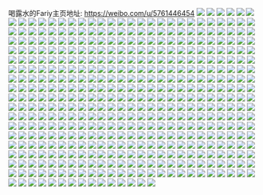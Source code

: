 喝露水的Fariy主页地址: https://weibo.com/u/5761446454 
![](https://wx4.sinaimg.cn/mw2000/006hUrpIly1h8xdes81itj30u0140qa7.jpg) 
![](https://wx4.sinaimg.cn/mw2000/006hUrpIly1h8xderpe0oj30u014045t.jpg) 
![](https://wx4.sinaimg.cn/mw2000/006hUrpIly1h8xdesiwxtj30u010xafm.jpg) 
![](https://wx4.sinaimg.cn/mw2000/006hUrpIly1h8qyilyvqkj32c0340kjm.jpg) 
![](https://wx4.sinaimg.cn/mw2000/006hUrpIly1h7k7q9oh98j33402c07wi.jpg) 
![](https://wx4.sinaimg.cn/mw2000/006hUrpIly1h6pw9pccd4j31400u00wq.jpg) 
![](https://wx4.sinaimg.cn/mw2000/006hUrpIly1h6pw9pobtgj30u01400ws.jpg) 
![](https://wx4.sinaimg.cn/mw2000/006hUrpIly1h6pw9q5fzmj30u0140gos.jpg) 
![](https://wx4.sinaimg.cn/mw2000/006hUrpIly1h6pw9qibq8j30u014044s.jpg) 
![](https://wx4.sinaimg.cn/mw2000/006hUrpIly1h61t7exy2aj33402c0kjm.jpg) 
![](https://wx4.sinaimg.cn/mw2000/006hUrpIly1h60k7j89chj30u00u0gms.jpg) 
![](https://wx4.sinaimg.cn/mw2000/006hUrpIly1h5uto86dy9j334122okjm.jpg) 
![](https://wx4.sinaimg.cn/mw2000/006hUrpIly1h5utnsornej32471riu0y.jpg) 
![](https://wx4.sinaimg.cn/mw2000/006hUrpIly1h5utnwg6iqj329420lnpd.jpg) 
![](https://wx4.sinaimg.cn/mw2000/006hUrpIly1h5utnzf574j32c0340x6r.jpg) 
![](https://wx4.sinaimg.cn/mw2000/006hUrpIly1h5utnpxlvfj333z26v7wk.jpg) 
![](https://wx4.sinaimg.cn/mw2000/006hUrpIly1h5utnxx1qlj32bz20tnpd.jpg) 
![](https://wx4.sinaimg.cn/mw2000/006hUrpIly1h5utnqxkl4j32uz2301ky.jpg) 
![](https://wx4.sinaimg.cn/mw2000/006hUrpIly1h5uto1u0knj32c0340hdx.jpg) 
![](https://wx4.sinaimg.cn/mw2000/006hUrpIly1h5utoay72cj32c0340u11.jpg) 
![](https://wx4.sinaimg.cn/mw2000/006hUrpIly1h5utocyitnj329t24l7wj.jpg) 
![](https://wx4.sinaimg.cn/mw2000/006hUrpIly1h5utnvikxgj33402c01l2.jpg) 
![](https://wx4.sinaimg.cn/mw2000/006hUrpIly1h5msssohqqj33402byhdv.jpg) 
![](https://wx4.sinaimg.cn/mw2000/006hUrpIly1h5msvjyq5ej33402byu0y.jpg) 
![](https://wx4.sinaimg.cn/mw2000/006hUrpIly1h5msstq0moj327r2ycu0y.jpg) 
![](https://wx4.sinaimg.cn/mw2000/006hUrpIly1h3zt6ileeuj30u0140tde.jpg) 
![](https://wx4.sinaimg.cn/mw2000/006hUrpIly1h3zt6lf0xkj30u0140wjv.jpg) 
![](https://wx4.sinaimg.cn/mw2000/006hUrpIly1h33hgwagi4j32c02c01kx.jpg) 
![](https://wx4.sinaimg.cn/mw2000/006hUrpIly1h2ggnznvt7j31400u0qcl.jpg) 
![](https://wx4.sinaimg.cn/mw2000/006hUrpIly1h2ggo2157jj31400u07c3.jpg) 
![](https://wx4.sinaimg.cn/mw2000/006hUrpIly1h2ggo0gojmj31400u048b.jpg) 
![](https://wx4.sinaimg.cn/mw2000/006hUrpIly1h2ggo17wc8j30u0140gux.jpg) 
![](https://wx4.sinaimg.cn/mw2000/006hUrpIly1h2ggnyufecj30u0148do0.jpg) 
![](https://wx4.sinaimg.cn/mw2000/006hUrpIly1h2ggo2qv5ij30u0140do8.jpg) 
![](https://wx4.sinaimg.cn/mw2000/006hUrpIly1h281sc9mrej30u0140qd7.jpg) 
![](https://wx4.sinaimg.cn/mw2000/006hUrpIly1h281sdw7x6j30z60p77av.jpg) 
![](https://wx4.sinaimg.cn/mw2000/006hUrpIly1h281se923xj30u0140129.jpg) 
![](https://wx4.sinaimg.cn/mw2000/006hUrpIly1h281sfnu2sj31410u0gtn.jpg) 
![](https://wx4.sinaimg.cn/mw2000/006hUrpIly1h281sdkcvaj30vd0u0jyt.jpg) 
![](https://wx4.sinaimg.cn/mw2000/006hUrpIly1h25zmnpgmlj3340340qv6.jpg) 
![](https://wx4.sinaimg.cn/mw2000/006hUrpIly1h1wj1v6wy1j30u0142jz7.jpg) 
![](https://wx4.sinaimg.cn/mw2000/006hUrpIly1h1wj1svp42j30u0140jzn.jpg) 
![](https://wx4.sinaimg.cn/mw2000/006hUrpIly1h1wj1tkcftj31420u0gvc.jpg) 
![](https://wx4.sinaimg.cn/mw2000/006hUrpIly1h1wj1ujolwj31420u0k32.jpg) 
![](https://wx4.sinaimg.cn/mw2000/006hUrpIly1h1vjwdeoppj32c0340npd.jpg) 
![](https://wx4.sinaimg.cn/mw2000/006hUrpIly1h1vjwcdfh9j32c0340b2a.jpg) 
![](https://wx4.sinaimg.cn/mw2000/006hUrpIly1h1vjwans8rj316o1kw1ai.jpg) 
![](https://wx4.sinaimg.cn/mw2000/006hUrpIly1h1vjwh4upzj32c0340b2d.jpg) 
![](https://wx4.sinaimg.cn/mw2000/006hUrpIly1h1vjwbeo7qj33402c0qv6.jpg) 
![](https://wx4.sinaimg.cn/mw2000/006hUrpIly1h1vjwa3nsnj33402c0kjp.jpg) 
![](https://wx4.sinaimg.cn/mw2000/006hUrpIly1h1vjwkt1kej33402c07wk.jpg) 
![](https://wx4.sinaimg.cn/mw2000/006hUrpIly1h1udp0p9skj30u0142n70.jpg) 
![](https://wx4.sinaimg.cn/mw2000/006hUrpIly1h1udox4909j30u0191qcl.jpg) 
![](https://wx4.sinaimg.cn/mw2000/006hUrpIly1h1udoyu12mj30u0190tkd.jpg) 
![](https://wx4.sinaimg.cn/mw2000/006hUrpIly1h1udp5j8cqj31400u0wlf.jpg) 
![](https://wx4.sinaimg.cn/mw2000/006hUrpIly1h1udp3ygidj30u0140gtd.jpg) 
![](https://wx4.sinaimg.cn/mw2000/006hUrpIly1h1udp1iqw0j30u00u0wkg.jpg) 
![](https://wx4.sinaimg.cn/mw2000/006hUrpIly1h1udoxpdqxj30u01hcwlf.jpg) 
![](https://wx4.sinaimg.cn/mw2000/006hUrpIly1h1jze5ug8yj327w2yjhdt.jpg) 
![](https://wx4.sinaimg.cn/mw2000/006hUrpIly1h1jze4ztitj33402c0kjm.jpg) 
![](https://wx4.sinaimg.cn/mw2000/006hUrpIly1h1apsmq2tfj31400u042z.jpg) 
![](https://wx4.sinaimg.cn/mw2000/006hUrpIly1h1apsme1ipj31400u045k.jpg) 
![](https://wx4.sinaimg.cn/mw2000/006hUrpIly1h1apsn89f4j30u0140gs4.jpg) 
![](https://wx4.sinaimg.cn/mw2000/006hUrpIly1h14ylgk8irj30sw15nk1p.jpg) 
![](https://wx4.sinaimg.cn/mw2000/006hUrpIly1h14ylgw5uxj30t012p0z7.jpg) 
![](https://wx4.sinaimg.cn/mw2000/006hUrpIly1h0wor943ozj33402c0b2d.jpg) 
![](https://wx4.sinaimg.cn/mw2000/006hUrpIly1h0worbn5ijj318j1dktpo.jpg) 
![](https://wx4.sinaimg.cn/mw2000/006hUrpIly1h0worci7xuj32bz2bzhdu.jpg) 
![](https://wx4.sinaimg.cn/mw2000/006hUrpIly1h0worbau2oj31zk1hnnpe.jpg) 
![](https://wx4.sinaimg.cn/mw2000/006hUrpIly1h0wordy2pej32c0340e85.jpg) 
![](https://wx4.sinaimg.cn/mw2000/006hUrpIly1h0wora9dk7j33402c0kjn.jpg) 
![](https://wx4.sinaimg.cn/mw2000/006hUrpIly1gyx13n4vd0j30u011wgwu.jpg) 
![](https://wx4.sinaimg.cn/mw2000/006hUrpIly1gyx13nqqnqj30u0140dr9.jpg) 
![](https://wx4.sinaimg.cn/mw2000/006hUrpIly1gyx13mnrbsj30u0140wqu.jpg) 
![](https://wx4.sinaimg.cn/mw2000/006hUrpIly1gyftv6paxfj33402c0e82.jpg) 
![](https://wx4.sinaimg.cn/mw2000/006hUrpIly1gyftv94ak7j32c0340hdu.jpg) 
![](https://wx4.sinaimg.cn/mw2000/006hUrpIly1gyftv7d1inj32c0340e81.jpg) 
![](https://wx4.sinaimg.cn/mw2000/006hUrpIly1gyftv5kmwij33402c0hdt.jpg) 
![](https://wx4.sinaimg.cn/mw2000/006hUrpIly1gy8xnhxohsj33272jwb2c.jpg) 
![](https://wx4.sinaimg.cn/mw2000/006hUrpIly1gy1y2hm5mej33402c04qq.jpg) 
![](https://wx4.sinaimg.cn/mw2000/006hUrpIly1gy1xzecdb4j32ay32mqv5.jpg) 
![](https://wx4.sinaimg.cn/mw2000/006hUrpIly1gy1xzf2gdhj32a231eu0z.jpg) 
![](https://wx4.sinaimg.cn/mw2000/006hUrpIly1gxqilucv1uj32801o0b29.jpg) 
![](https://wx4.sinaimg.cn/mw2000/006hUrpIly1gxqilttazej323u35sx6p.jpg) 
![](https://wx4.sinaimg.cn/mw2000/006hUrpIly1gxqilwhlnqj323u35sqv6.jpg) 
![](https://wx4.sinaimg.cn/mw2000/006hUrpIly1gxjgkakh54j32801o0kjl.jpg) 
![](https://wx4.sinaimg.cn/mw2000/006hUrpIly1gxjgk7tc14j326o1o0hdt.jpg) 
![](https://wx4.sinaimg.cn/mw2000/006hUrpIly1gwid4hf3rwj32c0340hdv.jpg) 
![](https://wx4.sinaimg.cn/mw2000/006hUrpIly1gwid4dk62dj32c03407wl.jpg) 
![](https://wx4.sinaimg.cn/mw2000/006hUrpIly1gwid4knx22j32c03401l0.jpg) 
![](https://wx4.sinaimg.cn/mw2000/006hUrpIly1gwid4eu2qej32c0340x6p.jpg) 
![](https://wx4.sinaimg.cn/mw2000/006hUrpIly1gwid4b637ij32c03407wk.jpg) 
![](https://wx4.sinaimg.cn/mw2000/006hUrpIly1gwid4c37fkj32c034i7wi.jpg) 
![](https://wx4.sinaimg.cn/mw2000/006hUrpIly1gv35wocaboj60u014idno02.jpg) 
![](https://wx4.sinaimg.cn/mw2000/006hUrpIly1gv35watp4nj60u014c13s02.jpg) 
![](https://wx4.sinaimg.cn/mw2000/006hUrpIly1gv35wbj92uj61400u0k1s02.jpg) 
![](https://wx4.sinaimg.cn/mw2000/006hUrpIly1gv35wc03djj61400u0tj802.jpg) 
![](https://wx4.sinaimg.cn/mw2000/006hUrpIly1gubojg2y2wj633y247hdu02.jpg) 
![](https://wx4.sinaimg.cn/mw2000/006hUrpIly1gubojene8ej62c03404qr02.jpg) 
![](https://wx4.sinaimg.cn/mw2000/006hUrpIly1gu9f9mz2qpj60u0140wnj02.jpg) 
![](https://wx4.sinaimg.cn/mw2000/006hUrpIly1gu9f9mo4csj60u01407d502.jpg) 
![](https://wx4.sinaimg.cn/mw2000/006hUrpIly1gu9f9nac75j60u0140k0e02.jpg) 
![](https://wx4.sinaimg.cn/mw2000/006hUrpIly1gu9f9nsa1ej60u014047602.jpg) 
![](https://wx4.sinaimg.cn/mw2000/006hUrpIly1gtn2kwwjvvj32c0340npf.jpg) 
![](https://wx4.sinaimg.cn/mw2000/006hUrpIly1gtn2lclyicj32c0340npe.jpg) 
![](https://wx4.sinaimg.cn/mw2000/006hUrpIly1gtn2kvjrwmj32c0340qv6.jpg) 
![](https://wx4.sinaimg.cn/mw2000/006hUrpIly1gtn2kyh9apj33402c0kjm.jpg) 
![](https://wx4.sinaimg.cn/mw2000/006hUrpIly1gtn2lbng5sj32c0340qv6.jpg) 
![](https://wx4.sinaimg.cn/mw2000/006hUrpIly1gtn2kxnza6j33402c0kjm.jpg) 
![](https://wx4.sinaimg.cn/mw2000/006hUrpIly1gtn2mbthsnj33402c0hdu.jpg) 
![](https://wx4.sinaimg.cn/mw2000/006hUrpIly1gtn2lajycpj32c0340qv6.jpg) 
![](https://wx4.sinaimg.cn/mw2000/006hUrpIly1gtn2l9k9pij32c0340u11.jpg) 
![](https://wx4.sinaimg.cn/mw2000/006hUrpIly1gtn2kzf415j33402c0qv6.jpg) 
![](https://wx4.sinaimg.cn/mw2000/006hUrpIly1gtn2ldw8lij32c0340u0y.jpg) 
![](https://wx4.sinaimg.cn/mw2000/006hUrpIly1gtn2kuownuj33402c0qv6.jpg) 
![](https://wx4.sinaimg.cn/mw2000/006hUrpIly1gtdtzh1xuoj31400u0n4r.jpg) 
![](https://wx4.sinaimg.cn/mw2000/006hUrpIly1gtdtzirsvtj30u00u0dn4.jpg) 
![](https://wx4.sinaimg.cn/mw2000/006hUrpIly1gtdtzi94tbj30u00u010h.jpg) 
![](https://wx4.sinaimg.cn/mw2000/006hUrpIly1gtdtzj9qiaj31400u0wo6.jpg) 
![](https://wx4.sinaimg.cn/mw2000/006hUrpIly1gtdtzgd8ddj31400u0n6r.jpg) 
![](https://wx4.sinaimg.cn/mw2000/006hUrpIly1gtdtzhr9nxj31400u0dnh.jpg) 
![](https://wx4.sinaimg.cn/mw2000/006hUrpIly1gt9twkzciij30u0140qa6.jpg) 
![](https://wx4.sinaimg.cn/mw2000/006hUrpIly1gt9twlsdx3j30u0140ai6.jpg) 
![](https://wx4.sinaimg.cn/mw2000/006hUrpIly1gt9twkek8ej30u0140jz8.jpg) 
![](https://wx4.sinaimg.cn/mw2000/006hUrpIly1gt9twmgyvbj30u0140qa0.jpg) 
![](https://wx4.sinaimg.cn/mw2000/006hUrpIly1gt7jram4r8j30u0140ds3.jpg) 
![](https://wx4.sinaimg.cn/mw2000/006hUrpIly1gt7jre1ht4j31400u1wsm.jpg) 
![](https://wx4.sinaimg.cn/mw2000/006hUrpIly1gt7jrgxx9hj30u0140guj.jpg) 
![](https://wx4.sinaimg.cn/mw2000/006hUrpIly1gt7jriyayoj30u0140k1o.jpg) 
![](https://wx4.sinaimg.cn/mw2000/006hUrpIly1gt7jrftzmzj31400u04dj.jpg) 
![](https://wx4.sinaimg.cn/mw2000/006hUrpIly1gt7jrc9twgj31400u0gz5.jpg) 
![](https://wx4.sinaimg.cn/mw2000/006hUrpIly1gt7jrlch2pj30u0140aj8.jpg) 
![](https://wx4.sinaimg.cn/mw2000/006hUrpIly1gt7jrn9t28j30u0140n8h.jpg) 
![](https://wx4.sinaimg.cn/mw2000/006hUrpIly1gt7jr8ltwbj31400u07d0.jpg) 
![](https://wx4.sinaimg.cn/mw2000/006hUrpIgy1gt0hv4tw8oj30u014014m.jpg) 
![](https://wx4.sinaimg.cn/mw2000/006hUrpIgy1gt0huxw0ecj30u0190qez.jpg) 
![](https://wx4.sinaimg.cn/mw2000/006hUrpIgy1gt0huxegjmj30u0190na9.jpg) 
![](https://wx4.sinaimg.cn/mw2000/006hUrpIly1gssci6m6ioj31qi2bcx3t.jpg) 
![](https://wx4.sinaimg.cn/mw2000/006hUrpIly1gsizopnan8j32c03407wj.jpg) 
![](https://wx4.sinaimg.cn/mw2000/006hUrpIly1gryaho0ilmj32801monpd.jpg) 
![](https://wx4.sinaimg.cn/mw2000/006hUrpIly1gryahxgitzj32801o0qv5.jpg) 
![](https://wx4.sinaimg.cn/mw2000/006hUrpIly1grfh847rtlj30ku0rsn10.jpg) 
![](https://wx4.sinaimg.cn/mw2000/006hUrpIly1gr6lntsxiqj30u00w9di1.jpg) 
![](https://wx4.sinaimg.cn/mw2000/006hUrpIly1gqxwa2mzk9j31o0280kjl.jpg) 
![](https://wx4.sinaimg.cn/mw2000/006hUrpIly1gqxwa1t8tdj31o0280e81.jpg) 
![](https://wx4.sinaimg.cn/mw2000/006hUrpIly1gqp4msl5moj32801o07wi.jpg) 
![](https://wx4.sinaimg.cn/mw2000/006hUrpIly1gqp4mu8gsqj31o0280hdt.jpg) 
![](https://wx4.sinaimg.cn/mw2000/006hUrpIly1gqp4mow0ydj31o0280kjl.jpg) 
![](https://wx4.sinaimg.cn/mw2000/006hUrpIly1gqp4mr0kv0j31o0280kjm.jpg) 
![](https://wx4.sinaimg.cn/mw2000/006hUrpIly1gq51qvzb4cj32yh27ve82.jpg) 
![](https://wx4.sinaimg.cn/mw2000/006hUrpIly1gq51qusrodj32yo1o0u0x.jpg) 
![](https://wx4.sinaimg.cn/mw2000/006hUrpIly1gq51qc7zorj32ds1scqv5.jpg) 
![](https://wx4.sinaimg.cn/mw2000/006hUrpIly1gq51qdockjj31sc2dskjl.jpg) 
![](https://wx4.sinaimg.cn/mw2000/006hUrpIly1gq51qet0gij32c0340hdu.jpg) 
![](https://wx4.sinaimg.cn/mw2000/006hUrpIly1gq51qg8wvzj32c0340hdu.jpg) 
![](https://wx4.sinaimg.cn/mw2000/006hUrpIly1gq51qhmotmj32c0340b2a.jpg) 
![](https://wx4.sinaimg.cn/mw2000/006hUrpIly1gq51qiyiwbj32c0340b2a.jpg) 
![](https://wx4.sinaimg.cn/mw2000/006hUrpIly1gq51qkgmiqj32c0340e82.jpg) 
![](https://wx4.sinaimg.cn/mw2000/006hUrpIly1gq51qmfer3j32c0340hdu.jpg) 
![](https://wx4.sinaimg.cn/mw2000/006hUrpIly1gq51qo1z7fj32c03404qr.jpg) 
![](https://wx4.sinaimg.cn/mw2000/006hUrpIly1gq51qpogoaj32c0340qv7.jpg) 
![](https://wx4.sinaimg.cn/mw2000/006hUrpIly1gq51qrmb6uj32c03404qs.jpg) 
![](https://wx4.sinaimg.cn/mw2000/006hUrpIly1gq51qtif1ij32c03407wk.jpg) 
![](https://wx4.sinaimg.cn/mw2000/006hUrpIly1gq51qxr1anj33402c0e83.jpg) 
![](https://wx4.sinaimg.cn/mw2000/006hUrpIly1gppcy8ci2gj32c0340kjn.jpg) 
![](https://wx4.sinaimg.cn/mw2000/006hUrpIly1gppcya3u1cj33402c0kjl.jpg) 
![](https://wx4.sinaimg.cn/mw2000/006hUrpIly1gppcycd9kfj33402c0npf.jpg) 
![](https://wx4.sinaimg.cn/mw2000/006hUrpIly1gppcyetaaqj33402c0000.jpg) 
![](https://wx4.sinaimg.cn/mw2000/006hUrpIly1gpnx3zmhhpj32ds1scnpd.jpg) 
![](https://wx4.sinaimg.cn/mw2000/006hUrpIly1gpnx3xk2wlj32bt23o7wi.jpg) 
![](https://wx4.sinaimg.cn/mw2000/006hUrpIly1gpnx3ylw8tj32ae1ptnpe.jpg) 
![](https://wx4.sinaimg.cn/mw2000/006hUrpIly1gpknmrc4nkj33402c04qp.jpg) 
![](https://wx4.sinaimg.cn/mw2000/006hUrpIly1gpknmq6ugrj32ds1yu1kx.jpg) 
![](https://wx4.sinaimg.cn/mw2000/006hUrpIly1gpjh7o71mjj32yo1o0b29.jpg) 
![](https://wx4.sinaimg.cn/mw2000/006hUrpIly1gpjh7ms0saj33402c01ky.jpg) 
![](https://wx4.sinaimg.cn/mw2000/006hUrpIly1gpes1slqrxj32c03407wk.jpg) 
![](https://wx4.sinaimg.cn/mw2000/006hUrpIly1gpes214mnsj32c0340npg.jpg) 
![](https://wx4.sinaimg.cn/mw2000/006hUrpIly1gpes25y7gfj33402c01kz.jpg) 
![](https://wx4.sinaimg.cn/mw2000/006hUrpIly1gpes1vrt6fj33402c0qv6.jpg) 
![](https://wx4.sinaimg.cn/mw2000/006hUrpIly1gpes1nwjunj33402c0u0x.jpg) 
![](https://wx4.sinaimg.cn/mw2000/006hUrpIly1gpes1y8uf8j33402c0u0y.jpg) 
![](https://wx4.sinaimg.cn/mw2000/006hUrpIly1gpes1tlvh9j33402c0u0x.jpg) 
![](https://wx4.sinaimg.cn/mw2000/006hUrpIly1gpes22uqk6j32c0340npg.jpg) 
![](https://wx4.sinaimg.cn/mw2000/006hUrpIly1gpes1pz0ntj33402c0u0y.jpg) 
![](https://wx4.sinaimg.cn/mw2000/006hUrpIly1gpes24ee0hj32c0340kjo.jpg) 
![](https://wx4.sinaimg.cn/mw2000/006hUrpIly1gp81csn70rj33402c0b29.jpg) 
![](https://wx4.sinaimg.cn/mw2000/006hUrpIly1gp81cwjuswj33402c0e82.jpg) 
![](https://wx4.sinaimg.cn/mw2000/006hUrpIly1gp81ckrakxj32c0340kjo.jpg) 
![](https://wx4.sinaimg.cn/mw2000/006hUrpIly1gp81cme4qaj32c0340u0x.jpg) 
![](https://wx4.sinaimg.cn/mw2000/006hUrpIly1gp81coblilj32c0340npe.jpg) 
![](https://wx4.sinaimg.cn/mw2000/006hUrpIly1gp81crb7u1j32c03407wj.jpg) 
![](https://wx4.sinaimg.cn/mw2000/006hUrpIly1gooe9069pnj33402c0u0x.jpg) 
![](https://wx4.sinaimg.cn/mw2000/006hUrpIly1gooe8xqpbkj32pe2c0000.jpg) 
![](https://wx4.sinaimg.cn/mw2000/006hUrpIly1gooe8z81uoj32do2byhdu.jpg) 
![](https://wx4.sinaimg.cn/mw2000/006hUrpIly1go996332dsj30u00hvdku.jpg) 
![](https://wx4.sinaimg.cn/mw2000/006hUrpIly1go9962eb56j31cj0rb0zw.jpg) 
![](https://wx4.sinaimg.cn/mw2000/006hUrpIly1gn116er04dj33402c0u0x.jpg) 
![](https://wx4.sinaimg.cn/mw2000/006hUrpIly1gn116e1wn5j30u00ltdki.jpg) 
![](https://wx4.sinaimg.cn/mw2000/006hUrpIly1gn116hcwddj334020tb2a.jpg) 
![](https://wx4.sinaimg.cn/mw2000/006hUrpIly1glt2czutenj33401tcu0y.jpg) 
![](https://wx4.sinaimg.cn/mw2000/006hUrpIly1glcxxgie2sj30u00yih1e.jpg) 
![](https://wx4.sinaimg.cn/mw2000/006hUrpIly1glcxxmfj4sj31o0280npe.jpg) 
![](https://wx4.sinaimg.cn/mw2000/006hUrpIly1glcxzyhd39j31o02804qs.jpg) 
![](https://wx4.sinaimg.cn/mw2000/006hUrpIly1gl8lktf733j32ds1sc7wh.jpg) 
![](https://wx4.sinaimg.cn/mw2000/006hUrpIly1gl8lko3wxuj322t1ij1kx.jpg) 
![](https://wx4.sinaimg.cn/mw2000/006hUrpIly1gl8lkumql7j32ds1sc7o8.jpg) 
![](https://wx4.sinaimg.cn/mw2000/006hUrpIly1gl8lkqgd2pj32ds1scat3.jpg) 
![](https://wx4.sinaimg.cn/mw2000/006hUrpIly1gkwy22lb1qj33402c0nke.jpg) 
![](https://wx4.sinaimg.cn/mw2000/006hUrpIly1gkwy1zqfxcj32801o01kz.jpg) 
![](https://wx4.sinaimg.cn/mw2000/006hUrpIly1gkwy1x5p06j31o0280u0y.jpg) 
![](https://wx4.sinaimg.cn/mw2000/006hUrpIly1gkwy1u9bzyj32801o0qv6.jpg) 
![](https://wx4.sinaimg.cn/mw2000/006hUrpIly1gkwy1p8sefj31o0280npe.jpg) 
![](https://wx4.sinaimg.cn/mw2000/006hUrpIly1gkwy1rvvfuj31o0280x6q.jpg) 
![](https://wx4.sinaimg.cn/mw2000/006hUrpIly1gkwy21utuqj31o0280kjm.jpg) 
![](https://wx4.sinaimg.cn/mw2000/006hUrpIly1gkwy1mpus2j32801o0x6q.jpg) 
![](https://wx4.sinaimg.cn/mw2000/006hUrpIly1gkwy3224p3j32801o0u0y.jpg) 
![](https://wx4.sinaimg.cn/mw2000/006hUrpIly1gk6h9b6xvaj32482tq7t7.jpg) 
![](https://wx4.sinaimg.cn/mw2000/006hUrpIly1gk6h97pbjcj33402c0x6q.jpg) 
![](https://wx4.sinaimg.cn/mw2000/006hUrpIly1gk6h8pb7x8j32c02c0hdu.jpg) 
![](https://wx4.sinaimg.cn/mw2000/006hUrpIly1gk6h8qjsonj33402c01kz.jpg) 
![](https://wx4.sinaimg.cn/mw2000/006hUrpIly1gk6h9a7mbdj33402c01kz.jpg) 
![](https://wx4.sinaimg.cn/mw2000/006hUrpIly1gk6h95g06gj32801l3npe.jpg) 
![](https://wx4.sinaimg.cn/mw2000/006hUrpIly1gk6h8ssa1gj33402c0npe.jpg) 
![](https://wx4.sinaimg.cn/mw2000/006hUrpIly1gk6h9cckkbj32c03404qq.jpg) 
![](https://wx4.sinaimg.cn/mw2000/006hUrpIly1gk6h8wpl06j32ds1scqv5.jpg) 
![](https://wx4.sinaimg.cn/mw2000/006hUrpIly1gk6h8vfogzj33402c0x6p.jpg) 
![](https://wx4.sinaimg.cn/mw2000/006hUrpIly1gk6h8u3cxzj32c0340npd.jpg) 
![](https://wx4.sinaimg.cn/mw2000/006hUrpIly1gk6h8xuhvbj32ds1schdt.jpg) 
![](https://wx4.sinaimg.cn/mw2000/006hUrpIly1gk6h8zr7amj33402c0qv6.jpg) 
![](https://wx4.sinaimg.cn/mw2000/006hUrpIly1gk6h919et3j33402c04qq.jpg) 
![](https://wx4.sinaimg.cn/mw2000/006hUrpIly1gk6h933nrlj33402c0x6q.jpg) 
![](https://wx4.sinaimg.cn/mw2000/006hUrpIly1gk5fgnagoqj32c03407wi.jpg) 
![](https://wx4.sinaimg.cn/mw2000/006hUrpIly1gk5fguzye9j32c0340u0y.jpg) 
![](https://wx4.sinaimg.cn/mw2000/006hUrpIly1gk5fh1819rj32c03401kz.jpg) 
![](https://wx4.sinaimg.cn/mw2000/006hUrpIly1gk5fhpswawj32c0340x6q.jpg) 
![](https://wx4.sinaimg.cn/mw2000/006hUrpIly1gk5fige65gj33402c0b2d.jpg) 
![](https://wx4.sinaimg.cn/mw2000/006hUrpIly1gk5fiwtonvj33402c0b2d.jpg) 
![](https://wx4.sinaimg.cn/mw2000/006hUrpIly1gk5fjan1kbj32c0340x6p.jpg) 
![](https://wx4.sinaimg.cn/mw2000/006hUrpIly1gk5fkhlbz0j32c0340e83.jpg) 
![](https://wx4.sinaimg.cn/mw2000/006hUrpIly1gk5flxb1r5j33402c0qv7.jpg) 
![](https://wx4.sinaimg.cn/mw2000/006hUrpIly1gja6qcji8cj32801o07wi.jpg) 
![](https://wx4.sinaimg.cn/mw2000/006hUrpIly1giv56rblojj30u00whwqk.jpg) 
![](https://wx4.sinaimg.cn/mw2000/006hUrpIly1giv56rnth7j30u00x7amm.jpg) 
![](https://wx4.sinaimg.cn/mw2000/006hUrpIly1gitzqex4uoj330z1x6hdu.jpg) 
![](https://wx4.sinaimg.cn/mw2000/006hUrpIly1gitzqg97s4j33402c0hdv.jpg) 
![](https://wx4.sinaimg.cn/mw2000/006hUrpIly1gipc3v3ze5j324816e7rc.jpg) 
![](https://wx4.sinaimg.cn/mw2000/006hUrpIly1gipc3ubyjij32c020z1kz.jpg) 
![](https://wx4.sinaimg.cn/mw2000/006hUrpIly1gipc3wkjzlj32c02c0hdu.jpg) 
![](https://wx4.sinaimg.cn/mw2000/006hUrpIly1gipc3y8ne3j33402c0qv5.jpg) 
![](https://wx4.sinaimg.cn/mw2000/006hUrpIly1giox6o1rwij32rw1zzkjm.jpg) 
![](https://wx4.sinaimg.cn/mw2000/006hUrpIly1giox6qc8vej33402c0kjn.jpg) 
![](https://wx4.sinaimg.cn/mw2000/006hUrpIly1giox6smr8hj32c02wghdv.jpg) 
![](https://wx4.sinaimg.cn/mw2000/006hUrpIly1giox6uvkbfj33401xzhdv.jpg) 
![](https://wx4.sinaimg.cn/mw2000/006hUrpIly1giox6wed4lj32c01nhx6p.jpg) 
![](https://wx4.sinaimg.cn/mw2000/006hUrpIly1giox6x4us1j32482494qp.jpg) 
![](https://wx4.sinaimg.cn/mw2000/006hUrpIly1ginxn3dwnpj31yz1iy7ge.jpg) 
![](https://wx4.sinaimg.cn/mw2000/006hUrpIly1ginxn2nmiuj326p1v9u0x.jpg) 
![](https://wx4.sinaimg.cn/mw2000/006hUrpIly1ginxn4il91j32c01jn4qq.jpg) 
![](https://wx4.sinaimg.cn/mw2000/006hUrpIly1ginxn11deuj32c02c0x6p.jpg) 
![](https://wx4.sinaimg.cn/mw2000/006hUrpIly1ginxmxwaaqj32c02g1kjo.jpg) 
![](https://wx4.sinaimg.cn/mw2000/006hUrpIly1ginxmzei5lj33402c0u0z.jpg) 
![](https://wx4.sinaimg.cn/mw2000/006hUrpIly1gig7ec36zjj33402c0e83.jpg) 
![](https://wx4.sinaimg.cn/mw2000/006hUrpIly1gig7emo46kj33402c0x6r.jpg) 
![](https://wx4.sinaimg.cn/mw2000/006hUrpIly1gig7eib81tj31o02801kz.jpg) 
![](https://wx4.sinaimg.cn/mw2000/006hUrpIly1gi828hvdbaj31o02804qq.jpg) 
![](https://wx4.sinaimg.cn/mw2000/006hUrpIly1ghroqgdarqj31400u042u.jpg) 
![](https://wx4.sinaimg.cn/mw2000/006hUrpIly1ghroqheqcvj32c02qsx6q.jpg) 
![](https://wx4.sinaimg.cn/mw2000/006hUrpIly1gh1wleizumj32c0340npe.jpg) 
![](https://wx4.sinaimg.cn/mw2000/006hUrpIly1gh1wlhl72hj320w1ul4qp.jpg) 
![](https://wx4.sinaimg.cn/mw2000/006hUrpIly1gh16jo58ydj33402c04qs.jpg) 
![](https://wx4.sinaimg.cn/mw2000/006hUrpIly1ggque9p0q0j32c0340qv8.jpg) 
![](https://wx4.sinaimg.cn/mw2000/006hUrpIly1ggqugu3zmfj33402c0u0y.jpg) 
![](https://wx4.sinaimg.cn/mw2000/006hUrpIly1ggqugskzsdj32c03401l2.jpg) 
![](https://wx4.sinaimg.cn/mw2000/006hUrpIly1ggqugpvqatj32c0340kjq.jpg) 
![](https://wx4.sinaimg.cn/mw2000/006hUrpIly1ggqugx9teoj33402c0npf.jpg) 
![](https://wx4.sinaimg.cn/mw2000/006hUrpIly1ggquh197dgj32c0340u10.jpg) 
![](https://wx4.sinaimg.cn/mw2000/006hUrpIly1ggquh33kj2j32c03401l0.jpg) 
![](https://wx4.sinaimg.cn/mw2000/006hUrpIly1ggquh97q9lj32c029fx6r.jpg) 
![](https://wx4.sinaimg.cn/mw2000/006hUrpIly1ggquhavao4j32c02ankjn.jpg) 
![](https://wx4.sinaimg.cn/mw2000/006hUrpIly1ggquh45btgj31sc2dse81.jpg) 
![](https://wx4.sinaimg.cn/mw2000/006hUrpIly1ggquh4yb6bj31sc238x6p.jpg) 
![](https://wx4.sinaimg.cn/mw2000/006hUrpIly1ggquh6b6ycj31sc1y1kjl.jpg) 
![](https://wx4.sinaimg.cn/mw2000/006hUrpIly1ggquh7rkpdj31sc211npd.jpg) 
![](https://wx4.sinaimg.cn/mw2000/006hUrpIly1ggquhbmb1jj32ds1sckgs.jpg) 
![](https://wx4.sinaimg.cn/mw2000/006hUrpIly1ggquhckxkgj32c0340x6q.jpg) 
![](https://wx4.sinaimg.cn/mw2000/006hUrpIly1ggquhdop8sj32c0340npe.jpg) 
![](https://wx4.sinaimg.cn/mw2000/006hUrpIly1ggquhf8q5sj32c0340npe.jpg) 
![](https://wx4.sinaimg.cn/mw2000/006hUrpIly1ggquhgmx3oj32c0340npe.jpg) 
![](https://wx4.sinaimg.cn/mw2000/006hUrpIly1ggpj86g8mij30rs0kx78b.jpg) 
![](https://wx4.sinaimg.cn/mw2000/006hUrpIly1ggpj869wk5j30u00k6765.jpg) 
![](https://wx4.sinaimg.cn/mw2000/006hUrpIly1ggohq7vtq1j32me2c07wi.jpg) 
![](https://wx4.sinaimg.cn/mw2000/006hUrpIly1ggohqax3b4j33402c0e81.jpg) 
![](https://wx4.sinaimg.cn/mw2000/006hUrpIly1ggohqedsm4j33402c0e40.jpg) 
![](https://wx4.sinaimg.cn/mw2000/006hUrpIly1ggdmf4ggw7j33402c0x6r.jpg) 
![](https://wx4.sinaimg.cn/mw2000/006hUrpIly1ggdmf9zqcgj33402c0qv5.jpg) 
![](https://wx4.sinaimg.cn/mw2000/006hUrpIly1ggdmf81qdij32pg212npe.jpg) 
![](https://wx4.sinaimg.cn/mw2000/006hUrpIly1ggdmfee3iej33402c0kjl.jpg) 
![](https://wx4.sinaimg.cn/mw2000/006hUrpIly1ggdmfclryrj32c02c0kjn.jpg) 
![](https://wx4.sinaimg.cn/mw2000/006hUrpIly1ggdmfhteu9j33402c0hdv.jpg) 
![](https://wx4.sinaimg.cn/mw2000/006hUrpIly1ggdmfk8aouj33402c04qq.jpg) 
![](https://wx4.sinaimg.cn/mw2000/006hUrpIly1ggdmf23uqxj33402c0qv7.jpg) 
![](https://wx4.sinaimg.cn/mw2000/006hUrpIly1ggdmf6em0ij33402c0e83.jpg) 
![](https://wx4.sinaimg.cn/mw2000/006hUrpIly1gfrhi4jtu9j33402c01ky.jpg) 
![](https://wx4.sinaimg.cn/mw2000/006hUrpIly1gfndfs6wdwj32c0340npf.jpg) 
![](https://wx4.sinaimg.cn/mw2000/006hUrpIly1gfndfvrbzpj33402c07wj.jpg) 
![](https://wx4.sinaimg.cn/mw2000/006hUrpIly1gfndg04cltj33402c0qv6.jpg) 
![](https://wx4.sinaimg.cn/mw2000/006hUrpIly1gfndg652dfj33402c01kz.jpg) 
![](https://wx4.sinaimg.cn/mw2000/006hUrpIly1gethotvjpwj35z03321l3.jpg) 
![](https://wx4.sinaimg.cn/mw2000/006hUrpIly1ge8p7dxneoj31o0280u0x.jpg) 
![](https://wx4.sinaimg.cn/mw2000/006hUrpIly1gdelbhjyrnj31o0280e82.jpg) 
![](https://wx4.sinaimg.cn/mw2000/006hUrpIly1gd342y0ogvj32801o0e82.jpg) 
![](https://wx4.sinaimg.cn/mw2000/006hUrpIly1gd342jedvxj33402c07wk.jpg) 
![](https://wx4.sinaimg.cn/mw2000/006hUrpIly1gd341f2bfbj32801o0x6p.jpg) 
![](https://wx4.sinaimg.cn/mw2000/006hUrpIly1gd342o6hctj32et1o0b2a.jpg) 
![](https://wx4.sinaimg.cn/mw2000/006hUrpIly1gd341nev5oj33402c0kjo.jpg) 
![](https://wx4.sinaimg.cn/mw2000/006hUrpIly1gd3436k33mj33402c0qv8.jpg) 
![](https://wx4.sinaimg.cn/mw2000/006hUrpIly1gd341v1477j32c02c01l0.jpg) 
![](https://wx4.sinaimg.cn/mw2000/006hUrpIly1gd342569mpj32c03407wl.jpg) 
![](https://wx4.sinaimg.cn/mw2000/006hUrpIly1gd3419qts3j33402c0e81.jpg) 
![](https://wx4.sinaimg.cn/mw2000/006hUrpIly1gd342b5tusj32c03404qr.jpg) 
![](https://wx4.sinaimg.cn/mw2000/006hUrpIly1gd342rn4yjj33402c0u0x.jpg) 
![](https://wx4.sinaimg.cn/mw2000/006hUrpIly3gcv37uskpvj30qo0zk4b4.jpg) 
![](https://wx4.sinaimg.cn/mw2000/006hUrpIly3gcpvjqqf1uj30qo0zkb29.jpg) 
![](https://wx4.sinaimg.cn/mw2000/006hUrpIly3gcpvjrchlrj30qo0zktzf.jpg) 
![](https://wx4.sinaimg.cn/mw2000/006hUrpIly1gcms2tpwy1j33402c0hdv.jpg) 
![](https://wx4.sinaimg.cn/mw2000/006hUrpIly1gcms2uwsocj31400u07fp.jpg) 
![](https://wx4.sinaimg.cn/mw2000/006hUrpIly3gcms02vkphj30zk0qo7wh.jpg) 
![](https://wx4.sinaimg.cn/mw2000/006hUrpIly1gcjbjf9vc8j31hc0u0trx.jpg) 
![](https://wx4.sinaimg.cn/mw2000/006hUrpIly1gcjbjg2lfhj31do0rxwua.jpg) 
![](https://wx4.sinaimg.cn/mw2000/006hUrpIly1gcjbjgnw5sj31400u0wmu.jpg) 
![](https://wx4.sinaimg.cn/mw2000/006hUrpIly1gcjbjh2z63j31400u0gtq.jpg) 
![](https://wx4.sinaimg.cn/mw2000/006hUrpIly1gc5ctyhpv6j32c0340npe.jpg) 
![](https://wx4.sinaimg.cn/mw2000/006hUrpIly1gc5cuqcxl3j32c0340qv5.jpg) 
![](https://wx4.sinaimg.cn/mw2000/006hUrpIly1gc5cuw6tlaj32c0340e82.jpg) 
![](https://wx4.sinaimg.cn/mw2000/006hUrpIly1gc39zrgefaj32801o01kz.jpg) 
![](https://wx4.sinaimg.cn/mw2000/006hUrpIly1gc1y2nyq1aj30u0140k47.jpg) 
![](https://wx4.sinaimg.cn/mw2000/006hUrpIly3gc1xtpniekj30zk0zk1kx.jpg) 
![](https://wx4.sinaimg.cn/mw2000/006hUrpIly3gbw3pqvzs1j30qo0zk1kx.jpg) 
![](https://wx4.sinaimg.cn/mw2000/006hUrpIly1gbvu5qhmmgj31400u049o.jpg) 
![](https://wx4.sinaimg.cn/mw2000/006hUrpIly1gbkjaw1vplj30u014047o.jpg) 
![](https://wx4.sinaimg.cn/mw2000/006hUrpIly1gbkjawddc9j30u0140tfy.jpg) 
![](https://wx4.sinaimg.cn/mw2000/006hUrpIly1gb7x8kpikmj31400u0ard.jpg) 
![](https://wx4.sinaimg.cn/mw2000/006hUrpIly1gb7x8le3j9j31400u0k96.jpg) 
![](https://wx4.sinaimg.cn/mw2000/006hUrpIly1gb7x8m0s7zj30u00u0dnc.jpg) 
![](https://wx4.sinaimg.cn/mw2000/006hUrpIly1gb7x8n36dcj30u00u0tjo.jpg) 
![](https://wx4.sinaimg.cn/mw2000/006hUrpIly1gb0yzqyo0qj30u014047d.jpg) 
![](https://wx4.sinaimg.cn/mw2000/006hUrpIly1gb0yzqkcbmj30u0140k0h.jpg) 
![](https://wx4.sinaimg.cn/mw2000/006hUrpIly1gb0yzpp2gkj30u0140gvf.jpg) 
![](https://wx4.sinaimg.cn/mw2000/006hUrpIly1gb0kg5xmsjj31400u0gve.jpg) 
![](https://wx4.sinaimg.cn/mw2000/006hUrpIly1gav0sjct7qj30u0140tnr.jpg) 
![](https://wx4.sinaimg.cn/mw2000/006hUrpIly1gauztamxp3j30u0140gyy.jpg) 
![](https://wx4.sinaimg.cn/mw2000/006hUrpIly1gauztazj28j30u0140dt3.jpg) 
![](https://wx4.sinaimg.cn/mw2000/006hUrpIly1gauztbd3anj30u0140du7.jpg) 
![](https://wx4.sinaimg.cn/mw2000/006hUrpIly1gaouybk1ezj30u019vgyx.jpg) 
![](https://wx4.sinaimg.cn/mw2000/006hUrpIly1gaouyak78hj30u01axgzo.jpg) 
![](https://wx4.sinaimg.cn/mw2000/006hUrpIly1gaouybvuetj31400u0tmc.jpg) 
![](https://wx4.sinaimg.cn/mw2000/006hUrpIly1g96zaj95s3j30u00u0q9q.jpg) 
![](https://wx4.sinaimg.cn/mw2000/006hUrpIly1g8r2hcoeh1j30u0140n33.jpg) 
![](https://wx4.sinaimg.cn/mw2000/006hUrpIly1g7w862fm8kj30u01syb29.jpg) 
![](https://wx4.sinaimg.cn/mw2000/006hUrpIly1g7im6qi01aj31400u0na2.jpg) 
![](https://wx4.sinaimg.cn/mw2000/006hUrpIly1g7im6risj3j30u00u0ahh.jpg) 
![](https://wx4.sinaimg.cn/mw2000/006hUrpIly1g7im6qx2t5j30u00u0n6p.jpg) 
![](https://wx4.sinaimg.cn/mw2000/006hUrpIly1g7im6s6zpej30u0140gyz.jpg) 
![](https://wx4.sinaimg.cn/mw2000/006hUrpIly1g6nsmrg0d6j30u0140tek.jpg) 
![](https://wx4.sinaimg.cn/mw2000/006hUrpIly1g5xa1dq0dfj30u01hc0x9.jpg) 
![](https://wx4.sinaimg.cn/mw2000/006hUrpIly1g5jvsll0gsj30u00u0tg7.jpg) 
![](https://wx4.sinaimg.cn/mw2000/006hUrpIly1g5jvskozv9j30u00u0q9g.jpg) 
![](https://wx4.sinaimg.cn/mw2000/006hUrpIly1g5jvsn3otrj30u00u0n3c.jpg) 
![](https://wx4.sinaimg.cn/mw2000/006hUrpIly1g4w6zp6fdvj32c0340qv6.jpg) 
![](https://wx4.sinaimg.cn/mw2000/006hUrpIly1g4w6zyxdlcj31o02807wi.jpg) 
![](https://wx4.sinaimg.cn/mw2000/006hUrpIly1g35scq8kbgj31400u0dvj.jpg) 
![](https://wx4.sinaimg.cn/mw2000/006hUrpIly1g35scsh0znj30u0140tr3.jpg) 
![](https://wx4.sinaimg.cn/mw2000/006hUrpIly1g35scyvdlij30u0140tjn.jpg) 
![](https://wx4.sinaimg.cn/mw2000/006hUrpIly1g35scv3ux6j30u1142tpp.jpg) 
![](https://wx4.sinaimg.cn/mw2000/006hUrpIly1g35scy1pguj30u01407i9.jpg) 
![](https://wx4.sinaimg.cn/mw2000/006hUrpIly1g35scw1q9mj30u11421af.jpg) 
![](https://wx4.sinaimg.cn/mw2000/006hUrpIly1g35scx46s0j30u0140k9s.jpg) 
![](https://wx4.sinaimg.cn/mw2000/006hUrpIly1g35sctqmm2j30u01401bg.jpg) 
![](https://wx4.sinaimg.cn/mw2000/006hUrpIly1g35scrbd67j30u0140qjm.jpg) 
![](https://wx4.sinaimg.cn/mw2000/006hUrpIly1g2rwyz1ub5j30u0140gzu.jpg) 
![](https://wx4.sinaimg.cn/mw2000/006hUrpIly1g2rwyxw2w8j30u0140wt0.jpg) 
![](https://wx4.sinaimg.cn/mw2000/006hUrpIly1g2i36nh6ocj30u00u10zz.jpg) 
![](https://wx4.sinaimg.cn/mw2000/006hUrpIly1g2i36mzijrj30u00oe0vp.jpg) 
![](https://wx4.sinaimg.cn/mw2000/006hUrpIly1g2i37gqkzvj30u00zcdr2.jpg) 
![](https://wx4.sinaimg.cn/mw2000/006hUrpIly1g1t43iiw0kj31400u0h4o.jpg) 
![](https://wx4.sinaimg.cn/mw2000/006hUrpIly1g1t43hpt0dj31400u0h4r.jpg) 
![](https://wx4.sinaimg.cn/mw2000/006hUrpIly1g1sqkw1oolj30u0140h22.jpg) 
![](https://wx4.sinaimg.cn/mw2000/006hUrpIly1g1sqkwokicj30u01404co.jpg) 
![](https://wx4.sinaimg.cn/mw2000/006hUrpIly1g1sqkx5rk2j30u0140gyp.jpg) 
![](https://wx4.sinaimg.cn/mw2000/006hUrpIly1g1sqkxkmeqj30u0140tme.jpg) 
![](https://wx4.sinaimg.cn/mw2000/006hUrpIly1g0ojq0nacwj31420u0n3z.jpg) 
![](https://wx4.sinaimg.cn/mw2000/006hUrpIly1g0ojq2b91aj31400u0gub.jpg) 
![](https://wx4.sinaimg.cn/mw2000/006hUrpIly1g0ojq45ebyj31420u07aj.jpg) 
![](https://wx4.sinaimg.cn/mw2000/006hUrpIly1g0ojqam60uj31400u0akc.jpg) 
![](https://wx4.sinaimg.cn/mw2000/006hUrpIly1g0ojpz1lamj30u0140gvc.jpg) 
![](https://wx4.sinaimg.cn/mw2000/006hUrpIly1g0ojq787hbj31420u0doi.jpg) 
![](https://wx4.sinaimg.cn/mw2000/006hUrpIly1g0ojq8mu94j31420u0n4u.jpg) 
![](https://wx4.sinaimg.cn/mw2000/006hUrpIly1g0ojq5o18xj31420u07c7.jpg) 
![](https://wx4.sinaimg.cn/mw2000/006hUrpIly1g0ojqc87prj31420u0aio.jpg) 
![](https://wx4.sinaimg.cn/mw2000/006hUrpIly1fyhudo1adtj30ku112whb.jpg) 
![](https://wx4.sinaimg.cn/mw2000/006hUrpIly1fycddmhwfxj30zk0qo458.jpg) 
![](https://wx4.sinaimg.cn/mw2000/006hUrpIly1fycddnaqpdj30qo0qodmq.jpg) 
![](https://wx4.sinaimg.cn/mw2000/006hUrpIly1fycddlam04j30qo0qoted.jpg) 
![](https://wx4.sinaimg.cn/mw2000/006hUrpIly1fvzz971irfj31sg1cfe4v.jpg) 
![](https://wx4.sinaimg.cn/mw2000/006hUrpIly1fvzz99ti96j326s26unpe.jpg) 
![](https://wx4.sinaimg.cn/mw2000/006hUrpIly1fvzz95t654j33402c0kjn.jpg) 
![](https://wx4.sinaimg.cn/mw2000/006hUrpIly1fvzz9v89snj33402c0kjp.jpg) 
![](https://wx4.sinaimg.cn/mw2000/006hUrpIly1fvmm68fz7mj30ku112mzz.jpg) 
![](https://wx4.sinaimg.cn/mw2000/006hUrpIly1fujfjw6uzkj30zi0qogu5.jpg) 
![](https://wx4.sinaimg.cn/mw2000/006hUrpIly1fujfjwle6xj30zi0qo7dp.jpg) 
![](https://wx4.sinaimg.cn/mw2000/006hUrpIly1ft9t4s7szej30qo0zktee.jpg) 
![](https://wx4.sinaimg.cn/mw2000/006hUrpIly1ft9t4thxaoj30qo0zkjz6.jpg) 
![](https://wx4.sinaimg.cn/mw2000/006hUrpIly1ft9t4uaqpyj30qo0zkwkt.jpg) 
![](https://wx4.sinaimg.cn/mw2000/006hUrpIly1ft9t4v8jzdj30qo0zk10i.jpg) 
![](https://wx4.sinaimg.cn/mw2000/006hUrpIly1ft9t4ssyucj30qo0zkq8r.jpg) 
![](https://wx4.sinaimg.cn/mw2000/006hUrpIly1ft9t4wc7nkj30qo0zkgsw.jpg) 
![](https://wx4.sinaimg.cn/mw2000/006hUrpIly1ft9t4x6wrhj30qo0zkjyx.jpg) 
![](https://wx4.sinaimg.cn/mw2000/006hUrpIly1ft9t4xyb0cj30qo0zkahy.jpg) 
![](https://wx4.sinaimg.cn/mw2000/006hUrpIly1ft9t4yrvu5j30qo0zkwk2.jpg) 
![](https://wx4.sinaimg.cn/mw2000/006hUrpIgy1fszcyvweadj30zk0qo48g.jpg) 
![](https://wx4.sinaimg.cn/mw2000/006hUrpIgy1fszcyxi5mdj30zk0qothz.jpg) 
![](https://wx4.sinaimg.cn/mw2000/006hUrpIgy1fszcyz3zkaj30zk0qowlk.jpg) 
![](https://wx4.sinaimg.cn/mw2000/006hUrpIgy1fszcz0mwiaj30zk0qo10n.jpg) 
![](https://wx4.sinaimg.cn/mw2000/006hUrpIly1frzjgiwhd8j31kh196h3q.jpg) 
![](https://wx4.sinaimg.cn/mw2000/006hUrpIly1frzjgq92qjj32c01v7b29.jpg) 
![](https://wx4.sinaimg.cn/mw2000/006hUrpIly1frzjgfeuaij31kh196174.jpg) 
![](https://wx4.sinaimg.cn/mw2000/006hUrpIly1frzjgtmys8j31ei1eik9o.jpg) 
![](https://wx4.sinaimg.cn/mw2000/006hUrpIly1frzjh2737zj32c02c0hdt.jpg) 
![](https://wx4.sinaimg.cn/mw2000/006hUrpIly1frzjhbh70yj32c02c0qv5.jpg) 
![](https://wx4.sinaimg.cn/mw2000/006hUrpIly1frojw4t7g7j31sg1cfb2c.jpg) 
![](https://wx4.sinaimg.cn/mw2000/006hUrpIly1frojw6vyi1j32ds1sg7wi.jpg) 
![](https://wx4.sinaimg.cn/mw2000/006hUrpIly1frojw7rt5hj31hg1hgkdx.jpg) 
![](https://wx4.sinaimg.cn/mw2000/006hUrpIly1frojw89p63j30m80i0n5s.jpg) 
![](https://wx4.sinaimg.cn/mw2000/006hUrpIly1fr67my9qx8j30qo0qoaez.jpg) 
![](https://wx4.sinaimg.cn/mw2000/006hUrpIly1fr67myr72zj30qo0qo45z.jpg) 
![](https://wx4.sinaimg.cn/mw2000/006hUrpIly1fr67mz8og3j30zk0qo121.jpg) 
![](https://wx4.sinaimg.cn/mw2000/006hUrpIly1fr67mxulgfj30qo0qojxq.jpg) 
![](https://wx4.sinaimg.cn/mw2000/006hUrpIly1fqz4ywvqbcj30qo0zi12k.jpg) 
![](https://wx4.sinaimg.cn/mw2000/006hUrpIly1fqz4yxmnfxj30zk0qowri.jpg) 
![](https://wx4.sinaimg.cn/mw2000/006hUrpIly1fqz4yy7j0yj30zk0qogv3.jpg) 
![](https://wx4.sinaimg.cn/mw2000/006hUrpIly1fqz4yyxendj30zk0qoasw.jpg) 
![](https://wx4.sinaimg.cn/mw2000/006hUrpIly1fqz4yzothxj30zi0qotj2.jpg) 
![](https://wx4.sinaimg.cn/mw2000/006hUrpIly1fqz4z0azqmj30qo0vpwlw.jpg) 
![](https://wx4.sinaimg.cn/mw2000/006hUrpIly1fqz4z10p92j30zk0qo12y.jpg) 
![](https://wx4.sinaimg.cn/mw2000/006hUrpIly1fqz4z1s5kmj30qo0zi487.jpg) 
![](https://wx4.sinaimg.cn/mw2000/006hUrpIly1fqz4z27g6qj30kt0mngoc.jpg) 
